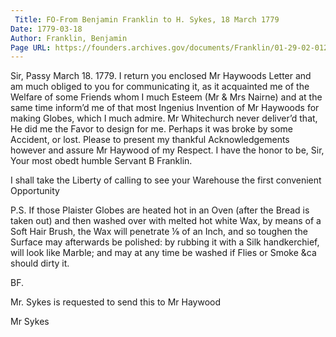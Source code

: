 ```yaml
---
 Title: FO-From Benjamin Franklin to H. Sykes, 18 March 1779
Date: 1779-03-18
Author: Franklin, Benjamin
Page URL: https://founders.archives.gov/documents/Franklin/01-29-02-0122
---
```


Sir,
Passy March 18. 1779.
I return you enclosed Mr Haywoods Letter and am much obliged to you for communicating it, as it acquainted me of the Welfare of some Friends whom I much Esteem (Mr & Mrs Nairne) and at the same time inform’d me of that most Ingenius Invention of Mr Haywoods for making Globes, which I much admire. Mr Whitechurch never deliver’d that, He did me the Favor to design for me. Perhaps it was broke by some Accident, or lost. Please to present my thankful Acknowledgements however and assure Mr Haywood of my Respect. I have the honor to be, Sir, Your most obedt humble Servant
B Franklin.

I shall take the Liberty of calling to see your Warehouse the first convenient Opportunity


P.S. If those Plaister Globes are heated hot in an Oven (after the Bread is taken out) and then washed over with melted hot white Wax, by means of a Soft Hair Brush, the Wax will penetrate ⅛ of an Inch, and so toughen the Surface may afterwards be polished: by rubbing it with a Silk handkerchief, will look like Marble; and may at any time be washed if Flies or Smoke &ca should dirty it.

BF.

Mr. Sykes is requested to send this to Mr Haywood

Mr Sykes


